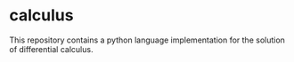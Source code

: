 # calculus
This repository contains a python language implementation for the solution of differential calculus.
